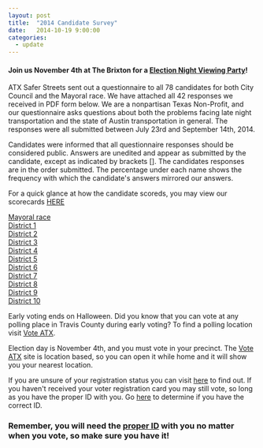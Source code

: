 ```yaml
---
layout: post
title:  "2014 Candidate Survey"
date:   2014-10-19 9:00:00
categories:
  - update
---
```


#### Join us November 4th at The Brixton for a <a href="https://www.facebook.com/events/873649432645659/" target="_blank">Election Night Viewing Party</a>!

ATX Safer Streets sent out a questionnaire to all 78 candidates for both City Council and the Mayoral race. We have attached all 42 responses we received in PDF form below.  We are a nonpartisan Texas Non-Profit, and our questionnaire asks questions about both the problems facing late night transportation and the state of Austin transportation in general.  The responses were all submitted between July 23rd and September 14th, 2014.

Candidates were informed that all questionnaire responses should be considered public. Answers are unedited and appear as submitted by the candidate, except as indicated by brackets [].  The candidates responses are in the order submitted.  The percentage under each name shows the frequency with which the candidate's answers mirrored our answers.

For a quick glance at how the candidate scoreds, you may view our scorecards <a href="http://atxsaferstreets.org/pdf/candidates2014/allcards.pdf" target="_blank">HERE</a><br>

<a href="http://atxsaferstreets.org/pdf/candidates2014/Mayor.pdf" target="_blank">Mayoral race</a><br>
<a href="http://atxsaferstreets.org/pdf/candidates2014/District1.pdf" target="_blank">District 1</a><br>
<a href="http://atxsaferstreets.org/pdf/candidates2014/District2.pdf" target="_blank">District 2</a><br>
<a href="http://atxsaferstreets.org/pdf/candidates2014/District3.pdf" target="_blank">District 3</a><br>
<a href="http://atxsaferstreets.org/pdf/candidates2014/District4.pdf" target="_blank">District 4</a><br>
<a href="http://atxsaferstreets.org/pdf/candidates2014/District5.pdf" target="_blank">District 5</a><br>
<a href="http://atxsaferstreets.org/pdf/candidates2014/District6.pdf" target="_blank">District 6</a><br>
<a href="http://atxsaferstreets.org/pdf/candidates2014/District7.pdf" target="_blank">District 7</a><br>
<a href="http://atxsaferstreets.org/pdf/candidates2014/District8.pdf" target="_blank">District 8</a><br>
<a href="http://atxsaferstreets.org/pdf/candidates2014/District9.pdf" target="_blank">District 9</a><br>
<a href="http://atxsaferstreets.org/pdf/candidates2014/District10.pdf" target="_blank">District 10</a><br>

Early voting ends on Halloween.  Did you know that you can vote at any polling place in Travis County during early voting?  To find a polling location visit <A href="http://www.voteatx.us" target="_blank">Vote ATX</a>.

Election day is November 4th, and you must vote in your precinct. The <A href="http://www.voteatx.us" target="_blank">Vote ATX</a> site is location based, so you can open it while home and it will show you your nearest location. 

If you are unsure of your registration status you can visit <a href="https://team1.sos.state.tx.us/voterws/viw/faces/SearchSelectionVoter.jsp" target="_blank">here</a> to find out. If you haven't received your voter registration card you may still vote, so long as you have the proper ID with you. Go <a href="http://www.votetexas.gov/register-to-vote/need-id" target="_blank">here</a> to determine if you have the correct ID.

### Remember, you will need the <a href="http://www.votetexas.gov/register-to-vote/need-id" target="_blank">proper ID</a> with you no matter when you vote, so make sure you have it!



